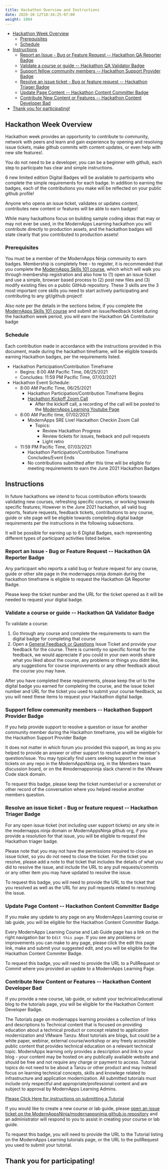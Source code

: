 ```yaml
---
title: Hackathon Overview and Instructions
date: 2020-10-12T18:34:25-07:00
weight: 1004
---
```


- [Hackathon Week Overview](#hackathon-week-overview)
  - [Prerequisites](#prerequisites)
  - [Schedule](#schedule)
- [Instructions](#instructions)
  - [Report an Issue - Bug or Feature Request -- Hackathon QA Reporter Badge](#report-an-issue---bug-or-feature-request----hackathon-qa-reporter-badge)
  - [Validate a course or guide -- Hackathon QA Validator Badge](#validate-a-course-or-guide----hackathon-qa-validator-badge)
  - [Support fellow community members -- Hackathon Support Provider Badge](#support-fellow-community-members----hackathon-support-provider-badge)
  - [Resolve an issue ticket - Bug or feature request -- Hackathon Triager Badge](#resolve-an-issue-ticket---bug-or-feature-request----hackathon-triager-badge)
  - [Update Page Content -- Hackathon Content Committer Badge](#update-page-content----hackathon-content-committer-badge)
  - [Contribute New Content or Features -- Hackathon Content Developer Bad](#contribute-new-content-or-features----hackathon-content-developer-bad)
- [Thank you for participating!](#thank-you-for-participating)

## Hackathon Week Overview

Hackathon week provides an opportunity to contribute to community, network with peers and learn and gain experience by opening and resolving issue tickets, make github commits with content updates, or even help with new site features!. 

You do not need to be a developer, you can be a beginner with github, each step to participate has clear and simple instructions. 

6 new limited edition Digital Badges will be available to participants who complete the simple requirements for each badge. In addition to earning the badges, each of the contributions you make will be reflected on your public github profile!

Anyone who opens an issue ticket, validates or updates content, contributes new content or features will be able to earn badges!

While many hackathons focus on building sample coding ideas that may or may not ever be used, in the ModernApps Learning hackathon you will contribute directly to production assets, and the hackathon badges will state clearly that you contributed to production assets!

### Prerequisites  

You must be a member of the ModernApps Ninja community to earn badges. Membership is completely free - to register, it is recommended that you complete the [ModernApps Skills 101 course](https://modernapps.ninja/course/modernappsskills101_ms4043/), which which will walk you through membership registration and also how to (1) open an issue ticket and use a simple, browser based process to (2) post new files and (3) modify existing files on a public GitHub repository. These 3 skills are the 3 most important core skills you need to start actively participating and contributing to any git/github project!

Also note per the details in the sections below, if you complete the [ModernApps Skills 101 course](https://modernapps.ninja/course/modernappsskills101_ms4043/) and submit an issue/feedback ticket during the hackathon week period, you will earn the Hackathon QA Contributor badge

### Schedule

Each contribution made in accordance with the instructions provided in this document, made during the hackathon timeframe, will be eligible towards earning Hackathon badges, per the requirements listed.

- Hackathon Participation/Contribution Timeframe
  - Begins: 8:00 AM Pacific Time, 06/25/2021
  - Concludes: 11:59 PM Pacific Time, 07/03/2021
- Hackathon Event Schedule:
  - 8:00 AM Pacific Time, 06/25/2021
    - Hackathon Participation/Contribution Timeframe Begins
    - [Hackathon Kickoff Zoom Call]()
      - After the kickoff call, a recording of the call will be posted to the [ModernApps Learning Youtube Page]()
  - 8:00 AM Pacific time, 07/02/2021
    - ModernApps SRE Live! Hackathon Checkin Zoom Call
      - Topics:
        - Review Hackathon Progress
        - Review tickets for issues, feeback and pull requests
        - Light retro
  - 11:59 PM Pacific Time, 07/03/2021
    - Hackathon Participation/Contribution Timeframe Concludes/Event Ends
    - No contributions submitted after this time will be eligible for meeting requirements to earn the June 2021 Hackathon Badges

## Instructions

In future hackathons we intend to focus contribution efforts towards validating new courses, refreshing specific courses, or working towards specific features; However in the June 2021 hackathon, all valid bug reports, feature requests, feedback tickets, contributions to any course, guide or site page will be eligible towards completing digital badge requirements per the instructions in the following subsections. 

It will be possible for earning up to 6 Digital Badges, each representing different types of participant activities listed below.

### Report an Issue - Bug or Feature Request -- Hackathon QA Reporter Badge

Any participant who reports a valid bug or feature request for any course, guide or other site page in the modernapps.ninja domain during the hackathon timeframe is eligible to request the Hackathon QA Reporter Badge.

Please keep the ticket number and the URL for the ticket opened as it will be needed to request your digital badge.

### Validate a course or guide -- Hackathon QA Validator Badge

To validate a course:

1. Go through any course and complete the requirements to earn the digital badge for completing that course
2. Open a [General Feedback or Questions]() Issue Ticket and provide your feedback for the course. There is currently no specific format for the feedback, we would appreciate if you could in your own words share what you liked about the course, any problems or things you didnt like, any suggestions for course improvements or any other feedback about the course you may have. 

After you have completed these requirements, please keep the url to the digital badge you earned for completing the course, and the issue ticket number and URL for the ticket you used to submit your course feedback, as you will need these items to request your Hackathon digital badge. 

### Support fellow community members -- Hackathon Support Provider Badge

If you help provide support to resolve a question or issue for another community member during the Hackathon timeframe, you will be eligible for the Hackathon Support Provider Badge

It does not matter in which forum you provided this support, as long as you helped to provide an answer or other support to resolve another member's question/issue. You may typically find users seeking support in the issue tickets on any repo in the ModernAppsNinja org, in the Members team discussion board, or on the #modernappsninja slack channel in the VMware Code slack domain. 

To request this badge, please keep the ticket number/url or a screenshot or other record of the conversation where you helped resolve another members question.

### Resolve an issue ticket - Bug or feature request -- Hackathon Triager Badge

For any open issue ticket (not including user support tickets) on any site in the modernapps.ninja domain or ModernAppsNinja github org, if you provide a resolution for that issue, you will be eligible to request the Hackathon triager badge. 

Please note that you may not have the permissions required to close an issue ticket, so you do not need to close the ticket. For the ticket you resolve, please add a note to that ticket that includes the details of what you did to resolve the issue, and include the URL to any pull requests/commits or any other item you may have updated to resolve the issue. 

To request this badge, you will need to provide the URL to the ticket that you resolved as well as the URL for any pull requests related to resolving the issue.

### Update Page Content -- Hackathon Content Committer Badge

If you make any update to any page on any ModernApps Learning course or lab guide, you will be eligible for the Hackathon Content Committer Badge. 

Every ModernApps Learning Course and Lab Guide page has a link on the right navigation bar to `Edit this page`. If you see any problems or improvements you can make to any page, please click the edit this page link, make and submit your suggested edit, and you will be eligible for the Hackathon Content Commiter Badge. 

To request this badge, you will need to provide the URL to a PullRequest or Commit where you provided an update to a ModernApps Learning Page.

### Contribute New Content or Features -- Hackathon Content Developer Bad
If you provide a new course, lab guide, or submit your technical/educational blog to the tutorials page, you will be eligible for the Hackathon Content Developer Badge.

The Tutorials page on modernapps learning provides a collection of links and descriptions to Technical content that is focused on providing education about a technical product or concept related to application modernization and VMware Tanzu. Most tutorials are blogs, but could be a white paper, webinar, external course/workshop or any freely accessible public content that provides technical education on a relevant technical topic. ModernApps learning only provides a description and link to your blog - your content may be hosted on any publically available website and should be free and not require any charge or payment to access. Tutorial topics do not need to be about a Tanzu or other product and may instead focus on learning technical concepts, skills and knowlege related to infrastructure and application modernization. All submitted tutorials must include only respectful and appropriate/professional content and are subject to approval by ModernApps Learning Admins.

[Please Click Here for instructions on submitting a Tutorial]()

If you would like to create a new course or lab guide, please [open an issue ticket on the ModernAppsNinja/modernappsninja.github.io repository]() and an administrator will respond to you to assist in creating your course or lab guide. 

To request this badge, you will need to provide the URL to the Tutorial listing on the ModernApps Learning tutorials page, or the URL to the pullRequest you used to submit your tutorial.

## Thank you for participating!